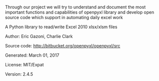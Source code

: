 Through our project we will try to understand and document the most important functions and capabilities of openpyxl library and develop open source code which support in automating daily excel work

A Python library to read/write Excel 2010 xlsx/xlsm files

Author:	Eric Gazoni, Charlie Clark

Source code:	http://bitbucket.org/openpyxl/openpyxl/src

Generated:	March 01, 2017

License:	MIT/Expat

Version:	2.4.5
